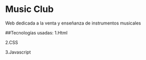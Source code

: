 # Music Club
Web dedicada a la venta y enseñanza de instrumentos musicales

##Tecnologías usadas:
1.Html

2.CSS 
 
3.Javascript
